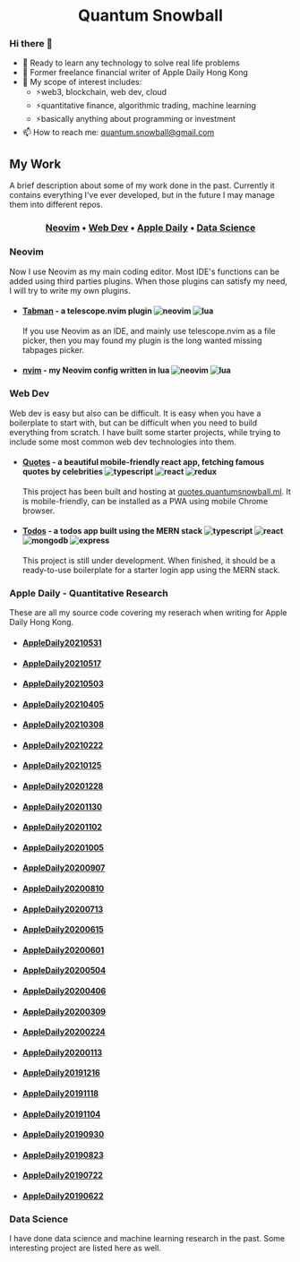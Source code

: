 <div align="center">
  <h1>
    Quantum Snowball
  </h1>
</div>
    
### Hi there 👋
- 🔭 Ready to learn any technology to solve real life problems
- 🔭 Former freelance financial writer of Apple Daily Hong Kong
- 🌱 My scope of interest includes:
  - ⚡web3, blockchain, web dev, cloud 
  - ⚡quantitative finance, algorithmic trading, machine learning
  - ⚡basically anything about programming or investment
- 📫 How to reach me: <quantum.snowball@gmail.com>

## My Work

A brief description about some of my work done in the past. Currently it contains everything I've ever developed, but in the future I may manage them into different repos.

<div align="center">
  <h3>
    <a href="#neovim">Neovim</a>
    •
    <a href="#web-dev">Web Dev</a>
    •
    <a href="#apple-daily---quantitative-research">Apple Daily</a>
    •
    <a href="#data-science">Data Science</a>
  </h3>
</div>


### Neovim

Now I use Neovim as my main coding editor. Most IDE's functions can be added using third parties plugins. When those plugins can satisfy my need, I will try to write my own plugins.

- #### [Tabman](https://github.com/quantumsnowball/telescope-tabman.nvim) - a telescope.nvim plugin ![neovim](https://img.shields.io/badge/neovim-white?logo=neovim)  ![lua](https://img.shields.io/badge/lua-white?logo=lua&logoColor=030380)
  If you use Neovim as an IDE, and mainly use telescope.nvim as a file picker, then you may found my plugin is the long wanted missing tabpages picker.

- #### [nvim](https://github.com/quantumsnowball/nvim) - my Neovim config written in lua ![neovim](https://img.shields.io/badge/neovim-white?logo=neovim)  ![lua](https://img.shields.io/badge/lua-white?logo=lua&logoColor=030380)

### Web Dev

Web dev is easy but also can be difficult. It is easy when you have a boilerplate to start with, but can be difficult when you need to build everything from scratch. I have built some starter projects, while trying to include some most common web dev technologies into them.

- #### [Quotes](https://github.com/quantumsnowball/quotes.quantumsnowball) - a beautiful mobile-friendly react app, fetching famous quotes by celebrities ![typescript](https://img.shields.io/badge/typescript-white?logo=typescript) ![react](https://img.shields.io/badge/react-white?logo=react) ![redux](https://img.shields.io/badge/redux-white?logo=redux&logoColor=black)
  This project has been built and hosting at [quotes.quantumsnowball.ml](https://quotes.quantumsnowball.ml/). It is mobile-friendly, can be installed as a PWA using mobile Chrome browser.
- #### [Todos](https://github.com/quantumsnowball/todos-domain) - a todos app built using the MERN stack ![typescript](https://img.shields.io/badge/typescript-white?logo=typescript) ![react](https://img.shields.io/badge/react-white?logo=react) ![mongodb](https://img.shields.io/badge/mongodb-white?logo=mongodb) ![express](https://img.shields.io/badge/express-white?logo=express&logoColor=black)
  This project is still under development. When finished, it should be a ready-to-use boilerplate for a starter login app using the MERN stack.

### Apple Daily - Quantitative Research

These are all my source code covering my reserach when writing for Apple Daily Hong Kong.

- #### [AppleDaily20210531](https://github.com/quantumsnowball/AppleDaily20210531)
- #### [AppleDaily20210517](https://github.com/quantumsnowball/AppleDaily20210517)
- #### [AppleDaily20210503](https://github.com/quantumsnowball/AppleDaily20210503)
- #### [AppleDaily20210405](https://github.com/quantumsnowball/AppleDaily20210405)
- #### [AppleDaily20210308](https://github.com/quantumsnowball/AppleDaily20210308)
- #### [AppleDaily20210222](https://github.com/quantumsnowball/AppleDaily20210222)
- #### [AppleDaily20210125](https://github.com/quantumsnowball/AppleDaily20210125)
- #### [AppleDaily20201228](https://github.com/quantumsnowball/AppleDaily20201228)
- #### [AppleDaily20201130](https://github.com/quantumsnowball/AppleDaily20201130)
- #### [AppleDaily20201102](https://github.com/quantumsnowball/AppleDaily20201102)
- #### [AppleDaily20201005](https://github.com/quantumsnowball/AppleDaily20201005)
- #### [AppleDaily20200907](https://github.com/quantumsnowball/AppleDaily20200907)
- #### [AppleDaily20200810](https://github.com/quantumsnowball/AppleDaily20200810)
- #### [AppleDaily20200713](https://github.com/quantumsnowball/AppleDaily20200713)
- #### [AppleDaily20200615](https://github.com/quantumsnowball/AppleDaily20200615)
- #### [AppleDaily20200601](https://github.com/quantumsnowball/AppleDaily20200601)
- #### [AppleDaily20200504](https://github.com/quantumsnowball/AppleDaily20200504)
- #### [AppleDaily20200406](https://github.com/quantumsnowball/AppleDaily20200406)
- #### [AppleDaily20200309](https://github.com/quantumsnowball/AppleDaily20200309)
- #### [AppleDaily20200224](https://github.com/quantumsnowball/AppleDaily20200224)
- #### [AppleDaily20200113](https://github.com/quantumsnowball/AppleDaily20200113)
- #### [AppleDaily20191216](https://github.com/quantumsnowball/AppleDaily20191216)
- #### [AppleDaily20191118](https://github.com/quantumsnowball/AppleDaily20191118)
- #### [AppleDaily20191104](https://github.com/quantumsnowball/AppleDaily20191104)
- #### [AppleDaily20190930](https://github.com/quantumsnowball/AppleDaily20190930)
- #### [AppleDaily20190823](https://github.com/quantumsnowball/AppleDaily20190823)
- #### [AppleDaily20190722](https://github.com/quantumsnowball/AppleDaily20190722)
- #### [AppleDaily20190622](https://github.com/quantumsnowball/AppleDaily20190622)

### Data Science

I have done data science and machine learning research in the past. Some interesting project are listed here as well.

<!--
**quantumsnowball/QuantumSnowball** is a ✨ _special_ ✨ repository because its `README.md` (this file) appears on your GitHub profile.

Here are some ideas to get you started:

- 🔭 I’m currently working on ...
- 🌱 I’m currently learning ...
- 👯 I’m looking to collaborate on ...
- 🤔 I’m looking for help with ...
- 💬 Ask me about ...
- 📫 How to reach me: ...
- 😄 Pronouns: ...
- ⚡ Fun fact: ...
-->
